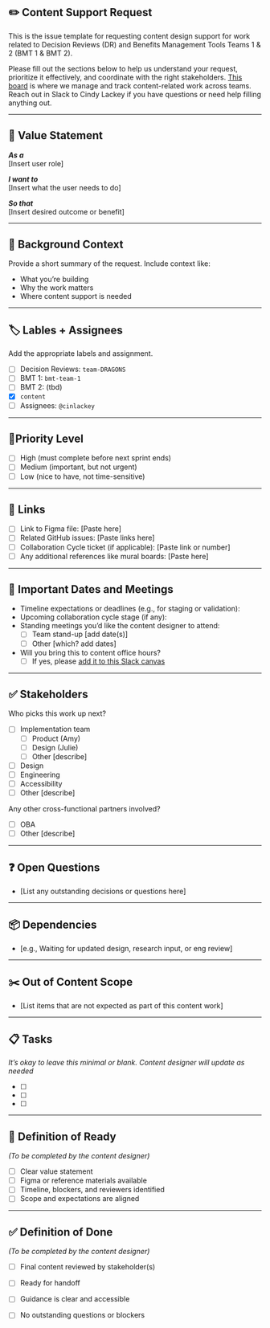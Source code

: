 ## ✏️ Content Support Request
This is the issue template for requesting content design support for work related to Decision Reviews (DR) and Benefits Management Tools Teams 1 & 2 (BMT 1 & BMT 2).

Please fill out the sections below to help us understand your request, prioritize it effectively, and coordinate with the right stakeholders. [This board](https://github.com/orgs/department-of-veterans-affairs/projects/1720/views/1?visibleFields=%5B%22Title%22%2C%22Assignees%22%2C%22Status%22%2C%22Labels%22%5D) is where we manage and track content-related work across teams. Reach out in Slack to Cindy Lackey if you have questions or need help filling anything out.

---

## 🧠 Value Statement

**_As a_**  
[Insert user role]

**_I want to_**  
[Insert what the user needs to do]

**_So that_**  
[Insert desired outcome or benefit]

---

## 📝 Background Context

Provide a short summary of the request. Include context like:  
- What you’re building  
- Why the work matters  
- Where content support is needed

---

## 🏷️ Lables + Assignees

Add the appropriate labels and assignment.
- [ ] Decision Reviews: `team-DRAGONS` 
- [ ] BMT 1: `bmt-team-1`
- [ ] BMT 2: (tbd)
- [X] `content`
- [ ] Assignees: `@cinlackey`

---

## 🚦Priority Level

- [ ] High (must complete before next sprint ends)
- [ ] Medium (important, but not urgent)
- [ ] Low (nice to have, not time-sensitive)

---

## 🔗 Links

- [ ] Link to Figma file: [Paste here]  
- [ ] Related GitHub issues: [Paste links here]  
- [ ] Collaboration Cycle ticket (if applicable): [Paste link or number]  
- [ ] Any additional references like mural boards: [Paste here]

---

## 📅 Important Dates and Meetings

- Timeline expectations or deadlines (e.g., for staging or validation):  
- Upcoming collaboration cycle stage (if any):  
- Standing meetings you’d like the content designer to attend:
  - [ ] Team stand-up [add date(s)]
  - [ ] Other [which? add dates]
- Will you bring this to content office hours?  
  - [ ] If yes, please [add it to this Slack canvas](https://dsva.slack.com/docs/T03FECE8V/F093XR59XRD)

---

## ✅ Stakeholders

Who picks this work up next?
- [ ] Implementation team
  - [ ] Product (Amy)
  - [ ] Design (Julie)
  - [ ] Other [describe]
- [ ] Design
- [ ] Engineering
- [ ] Accessibility
- [ ] Other [describe]
      
Any other cross-functional partners involved?
- [ ] OBA
- [ ] Other [describe]

---

## ❓ Open Questions

- [List any outstanding decisions or questions here]

---

## 📦 Dependencies

- [e.g., Waiting for updated design, research input, or eng review]

---

## ✂️ Out of Content Scope

- [List items that are not expected as part of this content work]

---

## 📋 Tasks  
_It’s okay to leave this minimal or blank. Content designer will update as needed_

- [ ]  
- [ ]  
- [ ]

---

## 📐 Definition of Ready  
_(To be completed by the content designer)_

- [ ] Clear value statement  
- [ ] Figma or reference materials available  
- [ ] Timeline, blockers, and reviewers identified  
- [ ] Scope and expectations are aligned

---

## ✅ Definition of Done  
_(To be completed by the content designer)_

- [ ] Final content reviewed by stakeholder(s)  
- [ ] Ready for handoff  
- [ ] Guidance is clear and accessible  
- [ ] No outstanding questions or blockers


